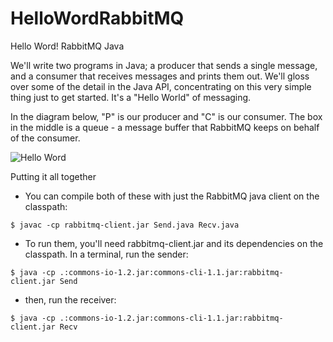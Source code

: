 # HelloWordRabbitMQ
Hello Word! RabbitMQ Java

We'll write two programs in Java; a producer that sends a single message, and a consumer that receives messages and prints them out. We'll gloss over some of the detail in the Java API, concentrating on this very simple thing just to get started. It's a "Hello World" of messaging.

In the diagram below, "P" is our producer and "C" is our consumer. The box in the middle is a queue - a message buffer that RabbitMQ keeps on behalf of the consumer.

![Hello Word](https://www.rabbitmq.com/img/tutorials/python-one.png "Hello Word") 


Putting it all together

* You can compile both of these with just the RabbitMQ java client on the classpath:

 `$ javac -cp rabbitmq-client.jar Send.java Recv.java`

* To run them, you'll need rabbitmq-client.jar and its dependencies on the classpath. In a terminal, run the sender:


 `$ java -cp .:commons-io-1.2.jar:commons-cli-1.1.jar:rabbitmq-client.jar Send`

* then, run the receiver:


 `$ java -cp .:commons-io-1.2.jar:commons-cli-1.1.jar:rabbitmq-client.jar Recv`


